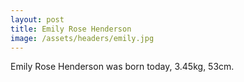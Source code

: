 ```yaml
---
layout: post
title: Emily Rose Henderson
image: /assets/headers/emily.jpg
---
```


Emily Rose Henderson was born today, 3.45kg, 53cm.